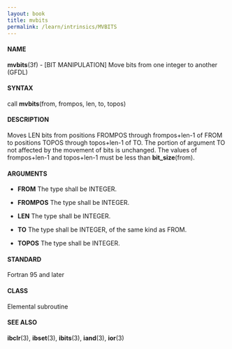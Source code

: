 ```yaml
---
layout: book
title: mvbits
permalink: /learn/intrinsics/MVBITS
---
```

#### NAME

__mvbits__(3f) - \[BIT MANIPULATION\] Move bits from one integer to another
(GFDL)

#### SYNTAX

call __mvbits__(from, frompos, len, to, topos)

#### DESCRIPTION

Moves LEN bits from positions FROMPOS through frompos+len-1 of FROM to
positions TOPOS through topos+len-1 of TO. The portion of argument TO
not affected by the movement of bits is unchanged. The values of
frompos+len-1 and topos+len-1 must be less than __bit\_size__(from).

#### ARGUMENTS

  - __FROM__
    The type shall be INTEGER.

  - __FROMPOS__
    The type shall be INTEGER.

  - __LEN__
    The type shall be INTEGER.

  - __TO__
    The type shall be INTEGER, of the same kind as FROM.

  - __TOPOS__
    The type shall be INTEGER.

#### STANDARD

Fortran 95 and later

#### CLASS

Elemental subroutine

#### SEE ALSO

__ibclr__(3), __ibset__(3), __ibits__(3), __iand__(3), __ior__(3)
